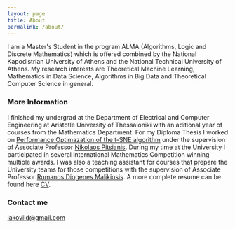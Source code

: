 ```yaml
---
layout: page
title: About
permalink: /about/
---
```


I am a Master's Student in the program ALMA (Algorithms, Logic and Discrete Mathematics) which is offered combined by the National Kapodistrian University of Athens and the National Technical University of Athens. My research interests are Theoretical Machine Learning, Mathematics in Data Science, Algorithms in Big Data and Theoretical Computer Science in general.

### More Information

I finished my undergrad at the Department of Electrical and Computer Engineering at Aristotle University of Thessaloniki with an aditional year of courses from the Mathematics Department. For my Diploma Thesis I worked on [Performance Optimazation of the t-SNE algorithm](https://github.com/iakoviid/GPU-SG-SNE) under the supervision of Associate Professor [Nikolaos Pitsianis](https://users.auth.gr/pitsiani/). During my time at the University I participated in several international Mathematics Competition winning multiple awards. I was also a teaching assistant for courses that prepare the University teams for those competitions with the supervision of Associate Professor [Romanos Diogenes Malikiosis](https://sites.google.com/site/romanosdiogenesmalikiosis/). A more complete resume can be found here [CV](https://drive.google.com/file/d/1xSjndRNYH-3NjjPRjaO5AFEJfsIjUBAC/view?usp=sharing).

### Contact me

[iakoviid@gmail.com](mailto:iakoviid@gmail.com)
